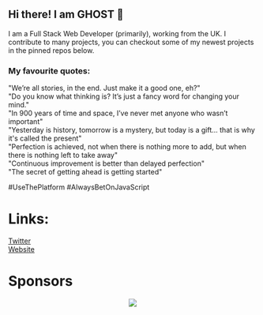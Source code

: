 ## Hi there! I am GHOST 👋
I am a Full Stack Web Developer (primarily), working from the UK. I contribute to many projects, you can checkout some of my newest projects in the pinned repos below.

### My favourite quotes:

"We’re all stories, in the end. Just make it a good one, eh?"<br />
"Do you know what thinking is? It’s just a fancy word for changing your mind."<br />
"In 900 years of time and space, I’ve never met anyone who wasn’t important"<br />
"Yesterday is history, tomorrow is a mystery, but today is a gift... that is why it's called the present"<br />
"Perfection is achieved, not when there is nothing more to add, but when there is nothing left to take away"<br />
"Continuous improvement is better than delayed perfection"<br />
"The secret of getting ahead is getting started"<br />

<!--
  Didn't want to include this outside of a comment, but for those reading I think you might enjoy this quote:
  
  "with enough random bobble heads running around trying to commit sacrilege on your codebase it quickly becomes a problem of control to maintain the quality"

  - some guy on HN - https://news.ycombinator.com/item?id=31442327
-->

#UseThePlatform #AlwaysBetOnJavaScript

# Links:
[Twitter](https://twitter.com/onlyspaceghost)<br />
[Website](https://ghostdev.xyz)<br />

# Sponsors

<p align="center">
  <a href="https://cdn.jsdelivr.net/gh/ghostdevv/ghostdevv/sponsors.svg">
    <img src='https://cdn.jsdelivr.net/gh/ghostdevv/ghostdevv/sponsors.svg'/>
  </a>
</p>
